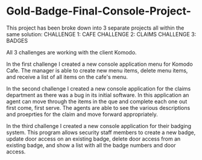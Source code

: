 # Gold-Badge-Final-Console-Project-

This project has been broke down into 3 separate projects all within the same solution:
CHALLENGE 1: CAFE
CHALLENGE 2: CLAIMS
CHALLENGE 3: BADGES

All 3 challenges are working with the client Komodo. 

In the first challenge I created a new console application menu for Komodo Cafe. The manager is able to create new menu items, delete menu items, and receive a list of all items on the cafe's menu.

In the second challenge I created a new console application for the claims department as there was a bug in its initial software. In this application an agent can move through the items in the que and complete each one out first come, first serve. The agents are able to see the various descriptions and proeprties for the claim and move forward appropriately. 

In the third challenge I created a new console application for their badging system. This program allows security staff members to create a new badge, update door access on an existing badge, delete door access from an existing badge, and show a list with all the badge numbers and door access. 

